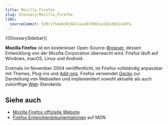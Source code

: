 ```yaml
---
title: Mozilla Firefox
slug: Glossary/Mozilla_Firefox
l10n:
  sourceCommit: 530c1f54e63834411aa38789b1ac82e3831c4dfa
---
```


{{GlossarySidebar}}

**Mozilla Firefox** ist ein kostenloser Open-Source-[Browser](/de/docs/Glossary/browser), dessen Entwicklung von der Mozilla Corporation überwacht wird. Firefox läuft auf Windows, macOS, Linux und Android.

Erstmals im November 2004 veröffentlicht, ist Firefox vollständig anpassbar mit Themes, Plug-ins und [Add-ons](/de/docs/Mozilla/Add-ons). Firefox verwendet [Gecko](/de/docs/Glossary/Gecko) zur Darstellung von Webseiten und implementiert sowohl aktuelle als auch zukünftige [Web](/de/docs/Glossary/world_wide_web)-Standards.

## Siehe auch

- [Mozilla Firefox offizielle Website](https://www.mozilla.org/en-US/firefox/)
- [Firefox Entwicklerdokumentationen](/de/docs/Mozilla/Firefox) auf MDN
